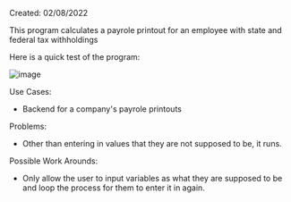 Created: 02/08/2022

This program calculates a payrole printout for an employee with state and federal tax withholdings

Here is a quick test of the program:

![image](https://user-images.githubusercontent.com/104415326/167354583-38442510-b179-4f4b-b6bc-8cafc8b0f7d5.png)

Use Cases:

 - Backend for a company's payrole printouts

Problems: 

 - Other than entering in values that they are not supposed to be, it runs. 

Possible Work Arounds:

 - Only allow the user to input variables as what they are supposed to be and loop the process for them to enter it in again.
